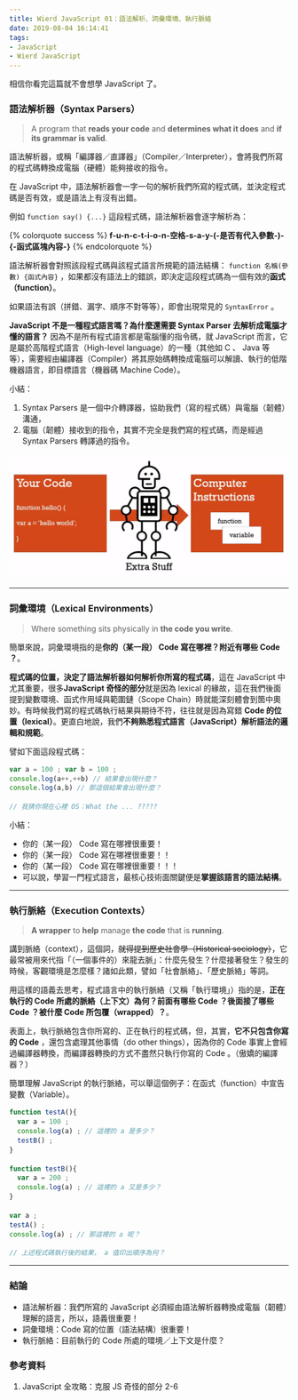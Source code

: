 ```yaml
---
title: Wierd JavaScript 01：語法解析、詞彙環境、執行脈絡
date: 2019-08-04 16:14:41
tags:
- JavaScript
- Wierd JavaScript
---
```


相信你看完這篇就不會想學 JavaScript 了。

<!-- more -->

### 語法解析器（Syntax Parsers）

> A program that **reads your code** and **determines what it does** and **if its grammar is valid**.

語法解析器，或稱「編譯器／直譯器」（Compiler／Interpreter），會將我們所寫的程式碼轉換成電腦（硬體）能夠接收的指令。

在 JavaScript 中，語法解析器會一字一句的解析我們所寫的程式碼，並決定程式碼是否有效，或是語法上有沒有出錯。

例如 `function say() {...}` 這段程式碼，語法解析器會逐字解析為：

{% colorquote success %}
**f-u-n-c-t-i-o-n-空格-s-a-y-(-是否有代入參數-)-{-函式區塊內容-}** 
{% endcolorquote %}


語法解析器會對照該段程式碼與該程式語言所規範的語法結構： `function 名稱(參數) {函式內容}` ，如果都沒有語法上的錯誤，即決定這段程式碼為一個有效的**函式（function）**。

如果語法有誤（拼錯、漏字、順序不對等等），即會出現常見的 `SyntaxError` 。

**JavaScript 不是一種程式語言嗎？為什麼還需要 Syntax Parser 去解析成電腦才懂的語言？**
因為不是所有程式語言都是電腦懂的指令碼，就 JavaScript 而言，它是屬於高階程式語言（High-level language）的一種（其他如 C 、 Java 等等），需要經由編譯器（Compiler）將其原始碼轉換成電腦可以解讀、執行的低階機器語言，即目標語言（機器碼 Machine Code）。


小結：
1. Syntax Parsers 是一個中介轉譯器，協助我們（寫的程式碼）與電腦（韌體）溝通，
2. 電腦（韌體）接收到的指令，其實不完全是我們寫的程式碼，而是經過 Syntax Parsers 轉譯過的指令。

![Syntax Parsrer是我們與電腦之間的中介溝通者（圖片源自參考資料 1.）](./syntaxParser.JPG)

<hr>

### 詞彙環境（Lexical Environments）

> Where something sits physically in **the code you write**.

簡單來說，詞彙環境指的是**你的（某一段） Code 寫在哪裡？附近有哪些 Code ？**。

**程式碼的位置，決定了語法解析器如何解析你所寫的程式碼**，這在 JavaScript 中尤其重要，很多**JavaScript 奇怪的部分**就是因為 lexical 的緣故，這在我們後面提到變數環境、函式作用域與範圍鏈（Scope Chain）時就能深刻體會到箇中奧妙。有時候我們寫的程式碼執行結果與期待不符，往往就是因為寫錯 **Code 的位置（lexical）**。更直白地說，我們**不夠熟悉程式語言（JavaScript）解析語法的邏輯和規範**。

譬如下面這段程式碼：

```javascript:title=example-file.js
var a = 100 ; var b = 100 ;
console.log(a++,++b) // 結果會出現什麼？
console.log(a,b) // 那這個結果會出現什麼？

// 我猜你現在心裡 OS：What the ... ?????
```

小結：
* 你的（某一段） Code 寫在哪裡很重要！
* 你的（某一段） Code 寫在哪裡很重要！！
* 你的（某一段） Code 寫在哪裡很重要！！！
* 可以說，學習一門程式語言，最核心技術面關鍵便是**掌握該語言的語法結構**。

<hr>

### 執行脈絡（Execution Contexts）

> **A wrapper** to **help** manage **the code** that is **running**.

講到脈絡（context），這個詞，~~就得提到歷史社會學（Historical sociology）~~，它最常被用來代指「（一個事件的）來龍去脈」：什麼先發生？什麼接著發生？發生的時候，客觀環境是怎麼樣？諸如此類，譬如「社會脈絡」、「歷史脈絡」等詞。

用這樣的語義去思考，程式語言中的執行脈絡（又稱「執行環境」）指的是，**正在執行的 Code 所處的脈絡（上下文）為何？前面有哪些 Code ？後面接了哪些 Code ？被什麼 Code 所包覆（wrapped）？**。

表面上，執行脈絡包含你所寫的、正在執行的程式碼，但，其實，**它不只包含你寫的 Code** ，還包含處理其他事情（do other things），因為你的 Code 事實上會經過編譯器轉換，而編譯器轉換的方式不盡然只執行你寫的 Code 。（傲嬌的編譯器？）

簡單理解 JavaScript 的執行脈絡，可以舉這個例子：在函式（function）中宣告變數（Variable）。
```javascript
function testA(){
  var a = 100 ;
  console.log(a) ; // 這裡的 a 是多少？
  testB() ;
} 

function testB(){
  var a = 200 ;
  console.log(a) ; // 這裡的 a 又是多少？
}

var a ;
testA() ;
console.log(a) ; // 那這裡的 a 呢？

// 上述程式碼執行後的結果， a 值印出順序為何？
```

<hr>

### 結論

* 語法解析器：我們所寫的 JavaScript 必須經由語法解析器轉換成電腦（韌體）理解的語言，所以，語義很重要！
* 詞彙環境：Code 寫的位置（語法結構）很重要！
* 執行脈絡：目前執行的 Code 所處的環境／上下文是什麼？

### 參考資料
1. JavaScript 全攻略：克服 JS 奇怪的部分 2-6





